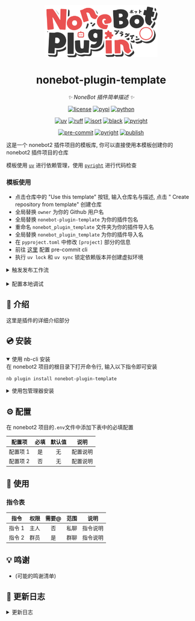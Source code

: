 <div align="center">
  <a href="https://v2.nonebot.dev/store">
    <img src="https://raw.githubusercontent.com/wyf7685/wyf7685/main/assets/NoneBotPlugin.svg" width="300" alt="logo">
  </a>
</div>

<div align="center">

# nonebot-plugin-template

_✨ NoneBot 插件简单描述 ✨_

[![license](https://img.shields.io/github/license/owner/nonebot-plugin-template.svg)](./LICENSE)
[![pypi](https://img.shields.io/pypi/v/nonebot-plugin-template?logo=python&logoColor=edb641)](https://pypi.python.org/pypi/nonebot-plugin-template)
[![python](https://img.shields.io/badge/python-3.10+-blue?logo=python&logoColor=edb641)](https://www.python.org/)

[![uv](https://img.shields.io/endpoint?url=https://raw.githubusercontent.com/astral-sh/uv/main/assets/badge/v0.json)](https://github.com/astral-sh/uv)
[![ruff](https://img.shields.io/endpoint?url=https://raw.githubusercontent.com/charliermarsh/ruff/main/assets/badge/v2.json)](https://github.com/astral-sh/ruff)
[![isort](https://img.shields.io/badge/%20imports-isort-%231674b1)](https://pycqa.github.io/isort/)
[![black](https://img.shields.io/badge/code%20style-black-000000.svg)](https://github.com/psf/black)
[![pyright](https://img.shields.io/badge/types-pyright-797952.svg?logo=python&logoColor=edb641)](https://github.com/Microsoft/pyright)

[![pre-commit](https://results.pre-commit.ci/badge/github/owner/nonebot-plugin-template/master.svg)](https://results.pre-commit.ci/latest/github/owner/nonebot-plugin-template/master)
[![pyright](https://github.com/owner/nonebot-plugin-template/actions/workflows/pyright.yml/badge.svg?branch=master&event=push)](https://github.com/owner/nonebot-plugin-template/actions/workflows/pyright.yml)
[![publish](https://github.com/owner/nonebot-plugin-template/actions/workflows/pypi-publish.yml/badge.svg)](https://github.com/owner/nonebot-plugin-template/actions/workflows/pypi-publish.yml)

</div>

这是一个 nonebot2 插件项目的模板库, 你可以直接使用本模板创建你的 nonebot2 插件项目的仓库

模板使用 [`uv`](https://github.com/astral-sh/uv) 进行依赖管理，使用 [`pyright`](https://github.com/microsoft/pyright) 进行代码检查

### 模板使用

- 点击仓库中的 "Use this template" 按钮, 输入仓库名与描述, 点击 " Create repository from template" 创建仓库
- 全局替换 `owner` 为你的 Github 用户名
- 全局替换 `nonebot-plugin-template` 为你的插件包名
- 重命名 `nonebot_plugin_template` 文件夹为你的插件导入名
- 全局替换 `nonebot_plugin_template` 为你的插件导入名
- 在 `pyproject.toml` 中修改 `[project]` 部分的信息
- 前往 [这里](https://github.com/settings/installations/53369898) 配置 pre-commit cli
- 执行 `uv lock` 和 `uv sync` 锁定依赖版本并创建虚拟环境

<details>
<summary>触发发布工作流</summary>

插件模板使用 [Trusted Publisher](https://docs.pypi.org/trusted-publishers/) 发布模块到 PyPI，使用工作流前需要根据 [文档](https://docs.pypi.org/trusted-publishers/creating-a-project-through-oidc/) 在 PyPI 上进行相关配置

从本地推送任意 tag 即可触发。

tag 格式: `v{x}.{y}.{z}`

创建 tag:

    git tag <tag_name>

推送本地所有 tag:

    git push origin --tags

</details><br/>

<details>
<summary>配置本地调试</summary>

插件模板提供了基于 `VS Code` 的调试配置，使用 `OneBot V11` 适配器 + [`Matcha`](https://github.com/A-kirami/matcha) 进行本地调试

- 创建 `.env` 文件，根据 [文档](https://nonebot.dev/docs/appendices/config) 填写 Nonebot 配置项
- 安装并配置 [`Matcha`](https://github.com/A-kirami/matcha)
- 在 `VS Code` 中按下 `F5` 开始调试

<details>
<summary>.env 配置参考</summary>

```env
DRIVER=~fastapi
LOG_LEVEL=DEBUG
SUPERUSERS=[]
COMMAND_START=["/"]
COMMAND_SEP=["."]

# adapter-onebot-v11
HOST=0.0.0.0
PORT=8080

# nonebot-plugin-template
# 添加你的配置项...
```

</details>

</details>

## 📖 介绍

这里是插件的详细介绍部分

## 💿 安装

<details open>
<summary>使用 nb-cli 安装</summary>
在 nonebot2 项目的根目录下打开命令行, 输入以下指令即可安装

    nb plugin install nonebot-plugin-template

</details>

<details>
<summary>使用包管理器安装</summary>
在 nonebot2 项目的插件目录下, 打开命令行, 根据你使用的包管理器, 输入相应的安装命令

<details>
<summary>pip</summary>

```sh
pip install nonebot-plugin-template
```

</details>
<details>
<summary>pdm</summary>

```sh
pdm add nonebot-plugin-template
```

</details>
<details>
<summary>poetry</summary>

```sh
poetry add nonebot-plugin-template
```

</details>
<details>
<summary>conda</summary>

```sh
conda install nonebot-plugin-template
```

</details>
<details>
<summary>uv</summary>

```sh
uv add nonebot-plugin-template
```

</details>

打开 nonebot2 项目根目录下的 `pyproject.toml` 文件, 在 `[tool.nonebot]` 部分追加写入

    plugins = ["nonebot_plugin_template"]

</details>

## ⚙️ 配置

在 nonebot2 项目的`.env`文件中添加下表中的必填配置

|  配置项  | 必填 | 默认值 |   说明   |
| :------: | :--: | :----: | :------: |
| 配置项 1 |  是  |   无   | 配置说明 |
| 配置项 2 |  否  |   无   | 配置说明 |

## 🎉 使用

### 指令表

|  指令  | 权限 | 需要@ | 范围 |   说明   |
| :----: | :--: | :---: | :--: | :------: |
| 指令 1 | 主人 |  否   | 私聊 | 指令说明 |
| 指令 2 | 群员 |  是   | 群聊 | 指令说明 |

## 💡 鸣谢

- (可能的鸣谢清单)

## 📝 更新日志

<details>
<summary>更新日志</summary>

- 2024.09.14 v0.1.0

  - 插件模板
  - 更新日志

</details>

